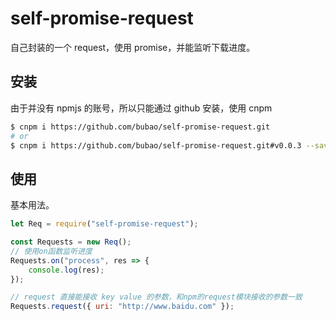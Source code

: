 # self-promise-request

自己封装的一个 request，使用 promise，并能监听下载进度。

## 安装

由于并没有 npmjs 的账号，所以只能通过 github 安装，使用 cnpm

```sh
$ cnpm i https://github.com/bubao/self-promise-request.git
# or
$ cnpm i https://github.com/bubao/self-promise-request.git#v0.0.3 --save
```

## 使用

基本用法。

```js
let Req = require("self-promise-request");

const Requests = new Req();
// 使用on函数监听进度
Requests.on("process", res => {
	console.log(res);
});

// request 直接能接收 key value 的参数，和npm的request模块接收的参数一致
Requests.request({ uri: "http://www.baidu.com" });
```
